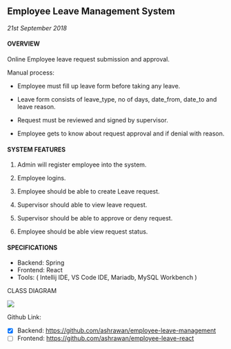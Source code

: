 ## Employee Leave Management System

*21st September 2018*

#### OVERVIEW

Online Employee leave request submission and approval.

Manual process:

-   Employee must fill up leave form before taking any leave.
    
-   Leave form consists of leave_type, no of days, date_from, date_to and leave reason.
    
-   Request must be reviewed and signed by supervisor.
    
-   Employee gets to know about request approval and if denial with reason.
    

#### SYSTEM FEATURES

1.  Admin will register employee into the system.
    
2.  Employee logins.
    
3.  Employee should be able to create Leave request.
    
4.  Supervisor should able to view leave request.
    
5.  Supervisor should be able to approve or deny request.
    
6.  Employee should be able view request status.
    

#### SPECIFICATIONS

- Backend: Spring
- Frontend: React
- Tools: ( Intellij IDE, VS Code IDE, Mariadb, MySQL Workbench )

CLASS DIAGRAM

 
  
**![](https://lh6.googleusercontent.com/cSm10iJgTwnv4wdlRP3BWCMWPS_5c3obyrOsN0xS84CISzrbCUagKvWCemrXTpyk-WjpbcKqa95XdECftRAGKY7ubzWe6R8OxU7Z3xuJ880-SEDbS1-UYIs1gQGRzJJn_yVW0SVh)**  
 
 
 Github Link:
- [x] Backend: https://github.com/ashrawan/employee-leave-management
- [ ] Frontend: https://github.com/ashrawan/employee-leave-react
